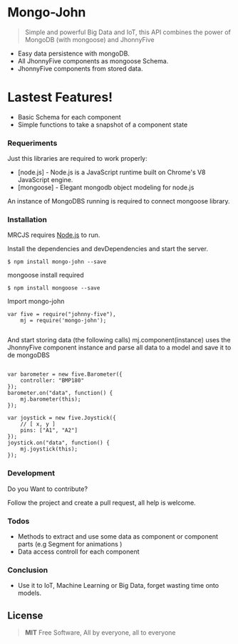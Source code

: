 # Mongo-John

> Simple and powerful Big Data and IoT, this API combines the power of MongoDB (with mongoose) and JhonnyFive

  - Easy data persistence with mongoDB.
  - All JhonnyFive components as mongoose Schema.
  - JhonnyFive components from stored data.
  
# Lastest Features!
  
  - Basic Schema for each component
  - Simple functions to take a snapshot of a component state
  

### Requeriments

Just this libraries are required to work properly:

* [node.js] - Node.js is a JavaScript runtime built on Chrome's V8 JavaScript engine.
* [mongoose] - Elegant mongodb object modeling for node.js

An instance of MongoDBS running is required to connect mongoose library.

### Installation

MRCJS requires [Node.js](https://nodejs.org/) to run.

Install the dependencies and devDependencies and start the server.

```
$ npm install mongo-john --save
```

mongoose install required
```
$ npm install mongoose --save
```

Import mongo-john

```
var five = require("johnny-five"),
	mj = require('mongo-john');
  
```

And start storing data (the following calls) mj.component(instance) uses the JhonnyFive component instance and parse all data to a model and save it to de mongoDBS

```

var barometer = new five.Barometer({
	controller: "BMP180"
});
barometer.on("data", function() {
	mj.barometer(this);
});

var joystick = new five.Joystick({
    // [ x, y ]
    pins: ["A1", "A2"]
});
joystick.on("data", function() {
    mj.joystick(this);
});

```

### Development

Do you Want to contribute? 

Follow the project and create a pull request, all help is welcome.

### Todos

 - Methods to extract and use some data as component or component parts (e.g Segment for animations ) 
 - Data access controll for each component
 
### Conclusion

 - Use it to IoT, Machine Learning or Big Data, forget wasting time onto models.


License
----

>**MIT**
>Free Software, All by everyone, all to everyone




